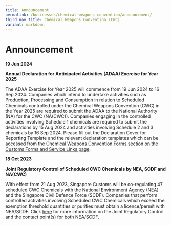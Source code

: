 ```yaml
---
title: Announcement
permalink: /businesses/chemical-weapons-convention/announcement/
third_nav_title: Chemical Weapons Convention (CWC)
variant: markdown
---
```

# Announcement 
 
  **19 Jun 2024**

**Annual Declaration for Anticipated Activities (ADAA) Exercise for Year 2025**

The ADAA Exercise for Year 2025 will commence from 19 Jun 2024 to 16 Sep 2024. Companies which intend to undertake activities such as Production, Processing and Consumption in relation to Scheduled Chemicals controlled under the Chemical Weapons Convention (CWC) in the Year 2025 are required to submit the ADAA to the National Authority (NA) for the CWC (NA(CWC)). Companies engaging in the controlled activities involving Schedule 1 chemicals are required to submit the declarations by 15 Aug 2024 and activities involving Schedule 2 and 3 chemicals by 16 Sep 2024. Please fill out the Declaration Cover for Reporting Template and the relevant declaration templates which can be accessed from the [Chemical Weapons Convention Forms section on the Customs Forms and Service Links page](https://www.customs.gov.sg/eservices/customs-forms-and-service-links).

**18 Oct 2023**

 **Joint Regulatory Control of Scheduled CWC Chemicals by NEA, SCDF and NA(CWC)**

With effect from 21 Aug 2023, Singapore Customs will be co-regulating 47 scheduled CWC Chemicals with the National Environment Agency (NEA) and the Singapore Civil Defence Force (SCDF). Companies that perform controlled activities involving Scheduled CWC Chemicals which exceed the exemption threshold quantities or purities must obtain a licence/permit with NEA/SCDF. Click [here](https://www.customs.gov.sg/news-and-media/competent-authorities-circulars/) for more information on the Joint Regulatory Control and the contact point(s) for both NEA/SCDF.